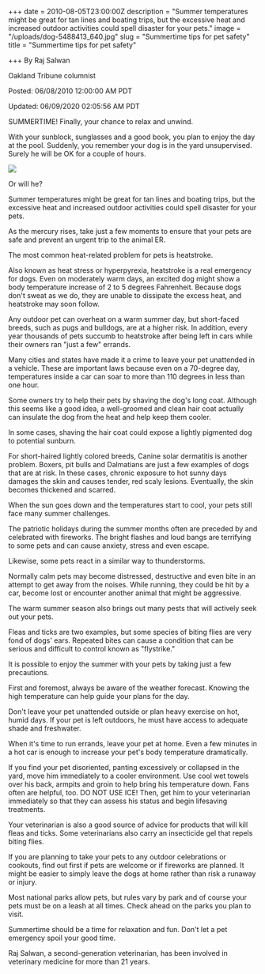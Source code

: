 +++
date = 2010-08-05T23:00:00Z
description = "Summer temperatures might be great for tan lines and boating trips, but the excessive heat and increased outdoor activities could spell disaster for your pets."
image = "/uploads/dog-5488413_640.jpg"
slug = "Summertime tips for pet safety"
title = "Summertime tips for pet safety"

+++
By Raj Salwan

Oakland Tribune columnist

Posted: 06/08/2010 12:00:00 AM PDT

Updated: 06/09/2020 02:05:56 AM PDT

SUMMERTIME! Finally, your chance to relax and unwind.

With your sunblock, sunglasses and a good book, you plan to enjoy the day at the pool. Suddenly, you remember your dog is in the yard unsupervised. Surely he will be OK for a couple of hours.

![](/uploads/dog-5488413_640.jpg)

Or will he?

Summer temperatures might be great for tan lines and boating trips, but the excessive heat and increased outdoor activities could spell disaster for your pets.

As the mercury rises, take just a few moments to ensure that your pets are safe and prevent an urgent trip to the animal ER.

The most common heat-related problem for pets is heatstroke.

Also known as heat stress or hyperpyrexia, heatstroke is a real emergency for dogs. Even on moderately warm days, an excited dog might show a body temperature increase of 2 to 5 degrees Fahrenheit. Because dogs don't sweat as we do, they are unable to dissipate the excess heat, and heatstroke may soon follow.

Any outdoor pet can overheat on a warm summer day, but short-faced breeds, such as pugs and bulldogs, are at a higher risk. In addition, every year thousands of pets succumb to heatstroke after being left in cars while their owners ran "just a few" errands.

Many cities and states have made it a crime to leave your pet unattended in a vehicle. These are important laws because even on a 70-degree day, temperatures inside a car can soar to more than 110 degrees in less than one hour.

Some owners try to help their pets by shaving the dog's long coat. Although this seems like a good idea, a well-groomed and clean hair coat actually can insulate the dog from the heat and help keep them cooler.

In some cases, shaving the hair coat could expose a lightly pigmented dog to potential sunburn.

For short-haired lightly colored breeds, Canine solar dermatitis is another problem. Boxers, pit bulls and Dalmatians are just a few examples of dogs that are at risk. In these cases, chronic exposure to hot sunny days damages the skin and causes tender, red scaly lesions. Eventually, the skin becomes thickened and scarred.

When the sun goes down and the temperatures start to cool, your pets still face many summer challenges.

The patriotic holidays during the summer months often are preceded by and celebrated with fireworks. The bright flashes and loud bangs are terrifying to some pets and can cause anxiety, stress and even escape.

Likewise, some pets react in a similar way to thunderstorms.

Normally calm pets may become distressed, destructive and even bite in an attempt to get away from the noises. While running, they could be hit by a car, become lost or encounter another animal that might be aggressive.

The warm summer season also brings out many pests that will actively seek out your pets.

Fleas and ticks are two examples, but some species of biting flies are very fond of dogs' ears. Repeated bites can cause a condition that can be serious and difficult to control known as "flystrike."

It is possible to enjoy the summer with your pets by taking just a few precautions.

First and foremost, always be aware of the weather forecast. Knowing the high temperature can help guide your plans for the day.

Don't leave your pet unattended outside or plan heavy exercise on hot, humid days. If your pet is left outdoors, he must have access to adequate shade and freshwater.

When it's time to run errands, leave your pet at home. Even a few minutes in a hot car is enough to increase your pet's body temperature dramatically.

If you find your pet disoriented, panting excessively or collapsed in the yard, move him immediately to a cooler environment. Use cool wet towels over his back, armpits and groin to help bring his temperature down. Fans often are helpful, too. DO NOT USE ICE! Then, get him to your veterinarian immediately so that they can assess his status and begin lifesaving treatments.

Your veterinarian is also a good source of advice for products that will kill fleas and ticks. Some veterinarians also carry an insecticide gel that repels biting flies.

If you are planning to take your pets to any outdoor celebrations or cookouts, find out first if pets are welcome or if fireworks are planned. It might be easier to simply leave the dogs at home rather than risk a runaway or injury.

Most national parks allow pets, but rules vary by park and of course your pets must be on a leash at all times. Check ahead on the parks you plan to visit.

Summertime should be a time for relaxation and fun. Don't let a pet emergency spoil your good time.

Raj Salwan, a second-generation veterinarian, has been involved in veterinary medicine for more than 21 years.